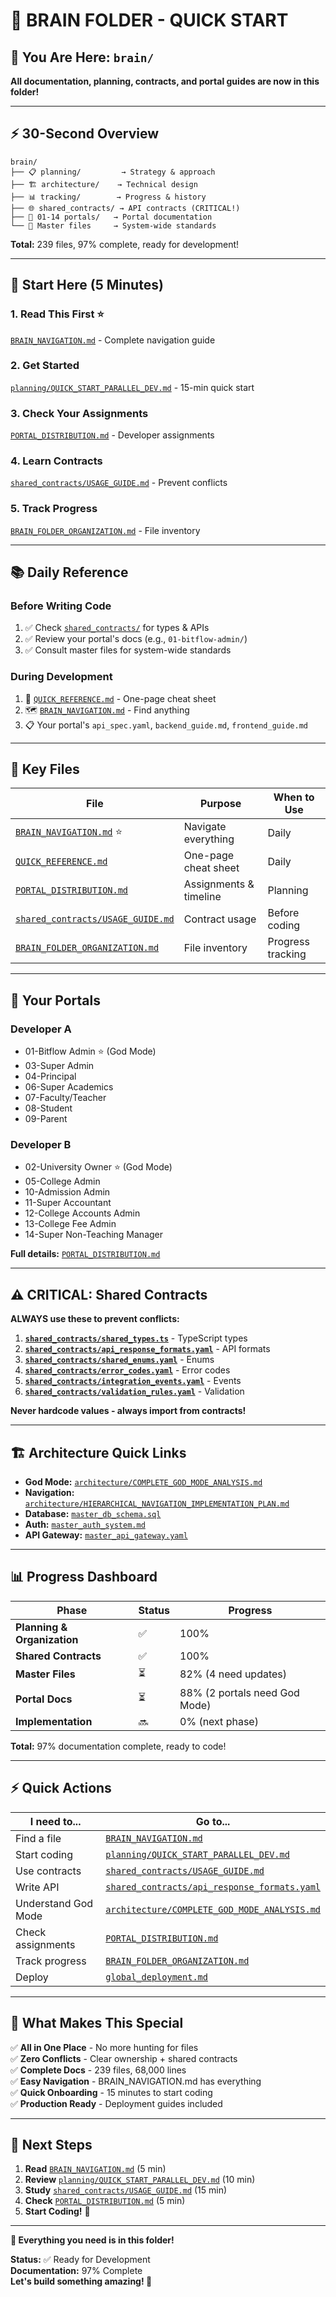 # 🚀 BRAIN FOLDER - QUICK START

## 📍 You Are Here: `brain/`

**All documentation, planning, contracts, and portal guides are now in this folder!**

---

## ⚡ 30-Second Overview

```
brain/
├── 📋 planning/         → Strategy & approach
├── 🏗️ architecture/    → Technical design
├── 📊 tracking/        → Progress & history
├── 🌐 shared_contracts/ → API contracts (CRITICAL!)
├── 🎯 01-14 portals/   → Portal documentation
└── 📄 Master files     → System-wide standards
```

**Total:** 239 files, 97% complete, ready for development!

---

## 🎯 Start Here (5 Minutes)

### 1. **Read This First** ⭐
[`BRAIN_NAVIGATION.md`](./BRAIN_NAVIGATION.md) - Complete navigation guide

### 2. **Get Started**
[`planning/QUICK_START_PARALLEL_DEV.md`](./planning/QUICK_START_PARALLEL_DEV.md) - 15-min quick start

### 3. **Check Your Assignments**
[`PORTAL_DISTRIBUTION.md`](./PORTAL_DISTRIBUTION.md) - Developer assignments

### 4. **Learn Contracts**
[`shared_contracts/USAGE_GUIDE.md`](./shared_contracts/USAGE_GUIDE.md) - Prevent conflicts

### 5. **Track Progress**
[`BRAIN_FOLDER_ORGANIZATION.md`](./BRAIN_FOLDER_ORGANIZATION.md) - File inventory

---

## 📚 Daily Reference

### Before Writing Code
1. ✅ Check [`shared_contracts/`](./shared_contracts/) for types & APIs
2. ✅ Review your portal's docs (e.g., `01-bitflow-admin/`)
3. ✅ Consult master files for system-wide standards

### During Development
1. 📖 [`QUICK_REFERENCE.md`](./QUICK_REFERENCE.md) - One-page cheat sheet
2. 🗺️ [`BRAIN_NAVIGATION.md`](./BRAIN_NAVIGATION.md) - Find anything
3. 📋 Your portal's `api_spec.yaml`, `backend_guide.md`, `frontend_guide.md`

---

## 🔑 Key Files

| File | Purpose | When to Use |
|------|---------|-------------|
| [`BRAIN_NAVIGATION.md`](./BRAIN_NAVIGATION.md) ⭐ | Navigate everything | Daily |
| [`QUICK_REFERENCE.md`](./QUICK_REFERENCE.md) | One-page cheat sheet | Daily |
| [`PORTAL_DISTRIBUTION.md`](./PORTAL_DISTRIBUTION.md) | Assignments & timeline | Planning |
| [`shared_contracts/USAGE_GUIDE.md`](./shared_contracts/USAGE_GUIDE.md) | Contract usage | Before coding |
| [`BRAIN_FOLDER_ORGANIZATION.md`](./BRAIN_FOLDER_ORGANIZATION.md) | File inventory | Progress tracking |

---

## 🎯 Your Portals

### Developer A
- 01-Bitflow Admin ⭐ (God Mode)
- 03-Super Admin
- 04-Principal
- 06-Super Academics
- 07-Faculty/Teacher
- 08-Student
- 09-Parent

### Developer B
- 02-University Owner ⭐ (God Mode)
- 05-College Admin
- 10-Admission Admin
- 11-Super Accountant
- 12-College Accounts Admin
- 13-College Fee Admin
- 14-Super Non-Teaching Manager

**Full details:** [`PORTAL_DISTRIBUTION.md`](./PORTAL_DISTRIBUTION.md)

---

## ⚠️ CRITICAL: Shared Contracts

**ALWAYS use these to prevent conflicts:**

1. **[`shared_contracts/shared_types.ts`](./shared_contracts/shared_types.ts)** - TypeScript types
2. **[`shared_contracts/api_response_formats.yaml`](./shared_contracts/api_response_formats.yaml)** - API formats
3. **[`shared_contracts/shared_enums.yaml`](./shared_contracts/shared_enums.yaml)** - Enums
4. **[`shared_contracts/error_codes.yaml`](./shared_contracts/error_codes.yaml)** - Error codes
5. **[`shared_contracts/integration_events.yaml`](./shared_contracts/integration_events.yaml)** - Events
6. **[`shared_contracts/validation_rules.yaml`](./shared_contracts/validation_rules.yaml)** - Validation

**Never hardcode values - always import from contracts!**

---

## 🏗️ Architecture Quick Links

- **God Mode:** [`architecture/COMPLETE_GOD_MODE_ANALYSIS.md`](./architecture/COMPLETE_GOD_MODE_ANALYSIS.md)
- **Navigation:** [`architecture/HIERARCHICAL_NAVIGATION_IMPLEMENTATION_PLAN.md`](./architecture/HIERARCHICAL_NAVIGATION_IMPLEMENTATION_PLAN.md)
- **Database:** [`master_db_schema.sql`](./master_db_schema.sql)
- **Auth:** [`master_auth_system.md`](./master_auth_system.md)
- **API Gateway:** [`master_api_gateway.yaml`](./master_api_gateway.yaml)

---

## 📊 Progress Dashboard

| Phase | Status | Progress |
|-------|--------|----------|
| **Planning & Organization** | ✅ | 100% |
| **Shared Contracts** | ✅ | 100% |
| **Master Files** | ⏳ | 82% (4 need updates) |
| **Portal Docs** | ⏳ | 88% (2 portals need God Mode) |
| **Implementation** | 🔜 | 0% (next phase) |

**Total:** 97% documentation complete, ready to code!

---

## ⚡ Quick Actions

| I need to... | Go to... |
|--------------|----------|
| Find a file | [`BRAIN_NAVIGATION.md`](./BRAIN_NAVIGATION.md) |
| Start coding | [`planning/QUICK_START_PARALLEL_DEV.md`](./planning/QUICK_START_PARALLEL_DEV.md) |
| Use contracts | [`shared_contracts/USAGE_GUIDE.md`](./shared_contracts/USAGE_GUIDE.md) |
| Write API | [`shared_contracts/api_response_formats.yaml`](./shared_contracts/api_response_formats.yaml) |
| Understand God Mode | [`architecture/COMPLETE_GOD_MODE_ANALYSIS.md`](./architecture/COMPLETE_GOD_MODE_ANALYSIS.md) |
| Check assignments | [`PORTAL_DISTRIBUTION.md`](./PORTAL_DISTRIBUTION.md) |
| Track progress | [`BRAIN_FOLDER_ORGANIZATION.md`](./BRAIN_FOLDER_ORGANIZATION.md) |
| Deploy | [`global_deployment.md`](./global_deployment.md) |

---

## 🎊 What Makes This Special

✅ **All in One Place** - No more hunting for files  
✅ **Zero Conflicts** - Clear ownership + shared contracts  
✅ **Complete Docs** - 239 files, 68,000 lines  
✅ **Easy Navigation** - BRAIN_NAVIGATION.md has everything  
✅ **Quick Onboarding** - 15 minutes to start coding  
✅ **Production Ready** - Deployment guides included  

---

## 🚀 Next Steps

1. **Read** [`BRAIN_NAVIGATION.md`](./BRAIN_NAVIGATION.md) (5 min)
2. **Review** [`planning/QUICK_START_PARALLEL_DEV.md`](./planning/QUICK_START_PARALLEL_DEV.md) (10 min)
3. **Study** [`shared_contracts/USAGE_GUIDE.md`](./shared_contracts/USAGE_GUIDE.md) (15 min)
4. **Check** [`PORTAL_DISTRIBUTION.md`](./PORTAL_DISTRIBUTION.md) (5 min)
5. **Start Coding!** 🚀

---

**🧠 Everything you need is in this folder!**

**Status:** ✅ Ready for Development  
**Documentation:** 97% Complete  
**Let's build something amazing! 🎉**
